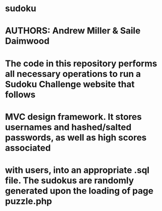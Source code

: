 # sudoku
# AUTHORS: Andrew Miller & Saile Daimwood

# The code in this repository performs all necessary operations to run a Sudoku Challenge website that follows
# MVC design framework. It stores usernames and hashed/salted passwords, as well as high scores associated
# with users, into an appropriate .sql file. The sudokus are randomly generated upon the loading of page puzzle.php
